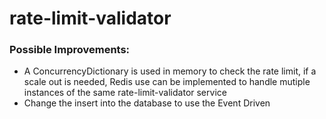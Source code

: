 # rate-limit-validator
<h3 align="left">
Possible Improvements:
</h3>

* A ConcurrencyDictionary is used in memory to check the rate limit, if a scale out is needed, Redis use can be implemented to handle mutiple instances of the same rate-limit-validator service
* Change the insert into the database to use the Event Driven